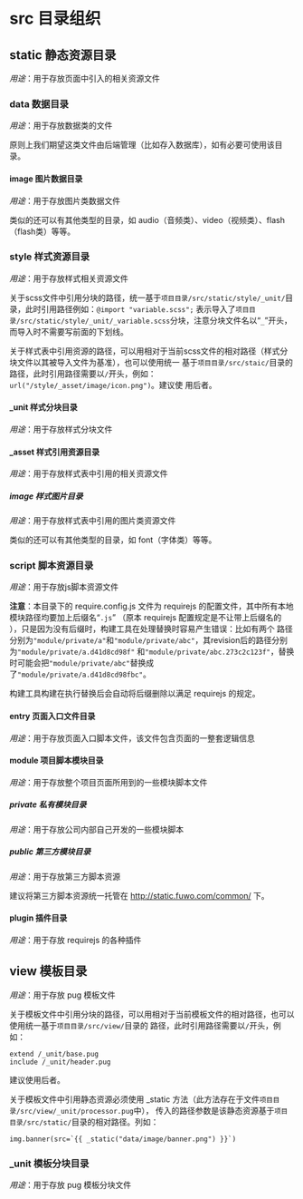 # src 目录组织

## static 静态资源目录

*用途*：用于存放页面中引入的相关资源文件


### data 数据目录

*用途*：用于存放数据类的文件

原则上我们期望这类文件由后端管理（比如存入数据库），如有必要可使用该目录。


#### image 图片数据目录

*用途*：用于存放图片类数据文件

类似的还可以有其他类型的目录，如 audio（音频类）、video（视频类）、flash（flash类）等等。



### style 样式资源目录

*用途*：用于存放样式相关资源文件

关于scss文件中引用分块的路径，统一基于`项目目录/src/static/style/_unit/`目录，此时引用路径例如：`@import "variable.scss";`
表示导入了`项目目录/src/static/style/_unit/_variable.scss`分块，注意分块文件名以“`_`”开头，而导入时不需要写前面的下划线。

关于样式表中引用资源的路径，可以用相对于当前scss文件的相对路径（样式分块文件以其被导入文件为基准），也可以使用统一
基于`项目目录/src/staic/`目录的路径，此时引用路径需要以`/`开头，例如：`url("/style/_asset/image/icon.png")`。建议使
用后者。

#### _unit 样式分块目录

*用途*：用于存放样式分块文件

#### _asset 样式引用资源目录

*用途*：用于存放样式表中引用的相关资源文件

##### image 样式图片目录

*用途*：用于存放样式表中引用的图片类资源文件

类似的还可以有其他类型的目录，如 font（字体类）等等。



### script 脚本资源目录

*用途*：用于存放js脚本资源文件

**注意**：本目录下的 require.config.js 文件为 requirejs 的配置文件，其中所有本地模块路径均要加上后缀名“`.js`”
（原本 requirejs 配置规定是不让带上后缀名的 ），只是因为没有后缀时，构建工具在处理替换时容易产生错误：比如有两个
路径分别为`"module/private/a"`和`"module/private/abc"`，其revision后的路径分别为`"module/private/a.d41d8cd98f"`
和`"module/private/abc.273c2c123f"`，替换时可能会把`"module/private/abc"`替换成了`"module/private/a.d41d8cd98fbc"`。

构建工具构建在执行替换后会自动将后缀删除以满足 requirejs 的规定。


#### entry 页面入口文件目录

*用途*：用于存放页面入口脚本文件，该文件包含页面的一整套逻辑信息

#### module 项目脚本模块目录

*用途*：用于存放整个项目页面所用到的一些模块脚本文件

##### private 私有模块目录

*用途*：用于存放公司内部自己开发的一些模块脚本

##### public 第三方模块目录

*用途*：用于存放第三方脚本资源

建议将第三方脚本资源统一托管在 http://static.fuwo.com/common/ 下。


#### plugin 插件目录

*用途*：用于存放 requirejs 的各种插件




## view 模板目录

*用途*：用于存放 pug 模板文件

关于模板文件中引用分块的路径，可以用相对于当前模板文件的相对路径，也可以使用统一基于`项目目录/src/view/`目录的
路径，此时引用路径需要以`/`开头，例如：

```pug
extend /_unit/base.pug
include /_unit/header.pug
```
建议使用后者。

关于模板文件中引用静态资源必须使用 _static 方法（此方法存在于文件`项目目录/src/view/_unit/processor.pug`中），
传入的路径参数是该静态资源基于`项目目录/src/static/`目录的相对路径。列如：

```pug
img.banner(src=`{{ _static("data/image/banner.png") }}`)
```


### _unit 模板分块目录

*用途*：用于存放 pug 模板分块文件



